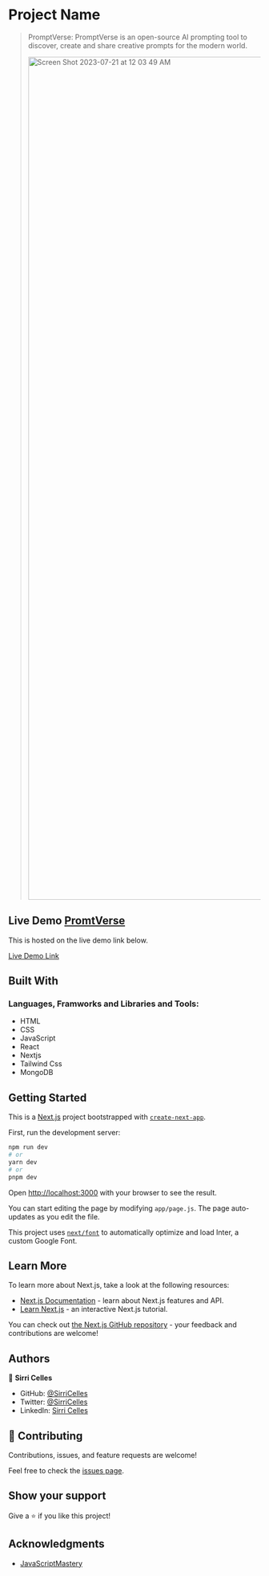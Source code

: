 # Project Name
> PromptVerse:
> PromptVerse is an open-source AI prompting tool to discover, create and share creative prompts for the modern world.
> 
> <img width="1680" alt="Screen Shot 2023-07-21 at 12 03 49 AM" src="https://github.com/SirriCelles/prompt-verse/assets/42035795/2e208cf4-e1ed-4b64-b801-48e2020a874d">


## Live Demo  [PromtVerse](https://prompt-verse-3r7hzwsdy-sirricelles.vercel.app/)

This is hosted on the live demo link below.

[Live Demo Link](https://prompt-verse-3r7hzwsdy-sirricelles.vercel.app/)

## Built With
### Languages, Framworks and Libraries and Tools:
- HTML
- CSS
- JavaScript
- React
- Nextjs
- Tailwind Css
- MongoDB
## Getting Started

This is a [Next.js](https://nextjs.org/) project bootstrapped with [`create-next-app`](https://github.com/vercel/next.js/tree/canary/packages/create-next-app).

First, run the development server:

```bash
npm run dev
# or
yarn dev
# or
pnpm dev
```

Open [http://localhost:3000](http://localhost:3000) with your browser to see the result.

You can start editing the page by modifying `app/page.js`. The page auto-updates as you edit the file.

This project uses [`next/font`](https://nextjs.org/docs/basic-features/font-optimization) to automatically optimize and load Inter, a custom Google Font.

## Learn More

To learn more about Next.js, take a look at the following resources:

- [Next.js Documentation](https://nextjs.org/docs) - learn about Next.js features and API.
- [Learn Next.js](https://nextjs.org/learn) - an interactive Next.js tutorial.

You can check out [the Next.js GitHub repository](https://github.com/vercel/next.js/) - your feedback and contributions are welcome!

## Authors

👤 **Sirri Celles**

- GitHub: [@SirriCelles](https://github.com/SirriCelles)
- Twitter: [@SirriCelles](https://twitter.com/SirriCelles?t=fZl0blItFUQDC5vozH47nA&s=09)
- LinkedIn: [Sirri Celles](https://www.linkedin.com/in/sirricelles)


## 🤝 Contributing

Contributions, issues, and feature requests are welcome!

Feel free to check the [issues page](https://github.com/SirriCelles/prompt-verse/issues).

## Show your support

Give a ⭐️ if you like this project!

## Acknowledgments

- [JavaScriptMastery](https://github.com/adrianhajdin)
